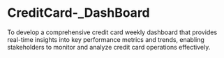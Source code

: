 # CreditCard-_DashBoard
To develop a comprehensive credit
card weekly dashboard that
provides real-time insights into key
performance metrics and trends,
enabling stakeholders to monitor
and analyze credit card operations
effectively.
